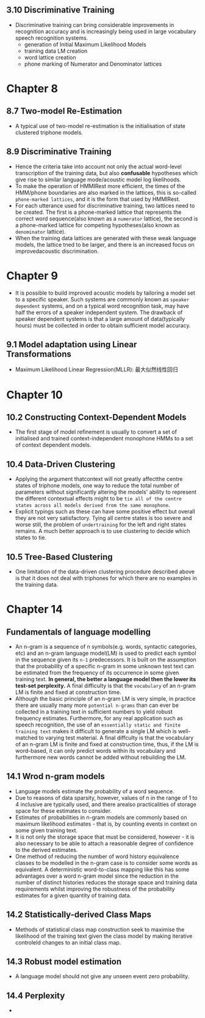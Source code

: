 ## 3.10 Discriminative Training
- Discriminative training can bring considerable improvements in recognition accuracy and is increasingly being used in large vocabulary speech recognition systems.
    - generation of Initial Maximum Likelihood Models
    - training data LM creation
    - word lattice creation
    - phone marking of Numerator and Denominator lattices
# Chapter 8
## 8.7 Two-model Re-Estimation
- A typical use of two-model re-estimation is the initialisation of state clustered triphone models.
## 8.9 Discriminative Training
- Hence the criteria take into account not only the actual word-level transcription of the training data, but also **confusable** hypotheses which give rise to similar language mode/acoustic model log likelihoods.
- To make the operation of HMMIRest more efficient, the times of the HMM/phone boundaries are also marked in the lattices, this is so-called `phone-marked lattices`, and it is the form that used by HMMIRest.
- For each utterance used for discriminative training, two lattices need to be created. The first is a phone-marked lattice that represents the correct word sequence(also known as a `numerator` lattice), the second is a phone-marked lattice for competing hypotheses(also known as `denominator` lattice).
- When the training data lattices are generated with these weak language models, the lattice tned to be larger, and there is an increased focus on improvedacoustic discrimination.

# Chapter 9
- It is possible to build improved acoustic models by tailoring a model set to a specific speaker. Such systems are commonly known as `speaker dependent` systems, and on a typical word recognition task, may have half the errors of a speaker independent system. The drawback of speaker dependent systems is that a large amount of data(typically hours) must be collected in order to obtain sufficient model accuracy.
## 9.1 Model adaptation using Linear Transformations
- Maximum Likelihood Linear Regression(MLLR): 最大似然线性回归

# Chapter 10
## 10.2 Constructing Context-Dependent Models
- The first stage of model refinement is usually to convert a set of initialised and trained context-independent monophone HMMs to a set of context dependent models.
## 10.4 Data-Driven Clustering
- Applying the argument thatcontext will not greatly affectthe centre states of triphone models, one way to reduce the total number of parameters without significantly altering the models' ability to represent the different contextual effects might to be `tie all of the centre states across all models derived from the same monophone`.
- Explicit typings such as these can have some positive effect but overall they are not very satisfactory. Tying all centre states is too severe and worse still, the problem of `undertraining` for the left and right states remains. A much better approach is to use clustering to decide which states to tie.
## 10.5 Tree-Based Clustering
- One limitation of the data-driven clustering procedure described above is that it does not deal with triphones for which there are no examples in the training data.
# Chapter 14
## Fundamentals of language modelling
- An n-gram is a sequence of n symbols(e.g. words, syntactic categories, etc) and an n-gram language model(LM) is used to predict each symbol in the sequence given its `n-1` predecessors. It is built on the assumption that the probability of a specific n-gram in some unknown test text can be estimated from the frequency of its occurrence in some given training text. **In general, the better a language model then the lower its test-set perplexity.** A final difficulty is that the `vocabulary` of an n-gram LM is finite and fixed at construction time.
- Although the basic principle of an n-gram LM is very simple, in practice there are usually many more `potential n-grams` than can ever be collected in a training text in sufficient numbers to yield robust frequency estimates. Furthermore, for any real application such as speech recognition, the use of an `essentially static and finite training text` makes it difficult to generate a single LM which is well-matched to varying test material. A final diffculty is that the vocabulary of an n-gram LM is finite and fixed at construction time, thus, if the LM is word-based, it can only predict words within its vocabulary and furthermore new words cannot be added without rebuilding the LM.
## 14.1 Wrod n-gram models
- Language models estimate the probability of a word sequence.
- Due to reasons of data sparsity, however, values of n in the range of 1 to 4 inclusive are typically used, and there arealso practicalities of storage space for these estimates to consider.
- Estimates of probabilities in n-gram models are commonly based on maximum likelihood estimates - that is, by counting events in context on some given training text.
- It is not only the storage space that must be considered, however - it is also necessary to be able to attach a reasonable degree of confidence to the derived estimates.
- One method of reducing the number of word history equivalence classes to be modelled in the n-gram case is to consider some words as equivalent. A deterministic word-to-class mapping like this has some advantages over a word n-gram model since the reduction in the number of distinct histories reduces the storage space and training data requirements whilst improving the robustness of the probability estimates for a given quantity of training data.
## 14.2 Statistically-derived Class Maps
- Methods of statistical class map construction seek to maximise the likelihood of the training text given the class model by making iterative controleld changes to an initial class map.
## 14.3 Robust model estimation
- A language model should not give any unseen event zero probability.
## 14.4 Perplexity
- 